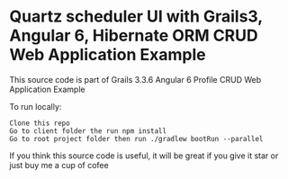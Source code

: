 # Quartz scheduler UI with Grails3, Angular 6, Hibernate ORM CRUD Web Application Example

This source code is part of Grails 3.3.6 Angular 6 Profile CRUD Web Application Example

To run locally:

    Clone this repo
    Go to client folder the run npm install
    Go to root project folder then run ./gradlew bootRun --parallel

If you think this source code is useful, it will be great if you give it star or just buy me a cup of cofee
